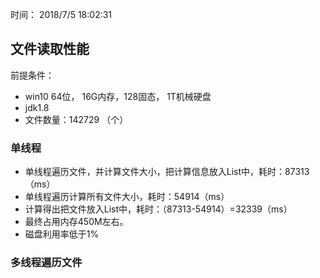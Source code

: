 时间： 2018/7/5 18:02:31
 

## 文件读取性能

前提条件：

* win10 64位， 16G内存，128固态， 1T机械硬盘
* jdk1.8
* 文件数量：142729 （个）

### 单线程

* 单线程遍历文件，并计算文件大小，把计算信息放入List中，耗时：87313（ms）
* 单线程遍历计算所有文件大小，耗时：54914（ms）
* 计算得出把文件放入List中，耗时：（87313-54914）=32339（ms）
* 最终占用内存450M左右。
* 磁盘利用率低于1%
 
### 多线程遍历文件

